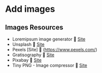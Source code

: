 # Add images

## Images Resources
- Loremipsum image generator 🔗 [Site](https://loremipsum.io/21-of-the-best-placeholder-image-generators/)
- Unsplash 🔗 [Site](https://unsplash.com/)
- Pexels [Site] 🔗 (https://www.pexels.com/)
- Gratisography 🔗 [Site](https://gratisography.com/)
- Pixabay 🔗 [Site](https://pixabay.com/)
- Tiny PNG - Image compressor 🔗 [Site](https://tinypng.com/)
